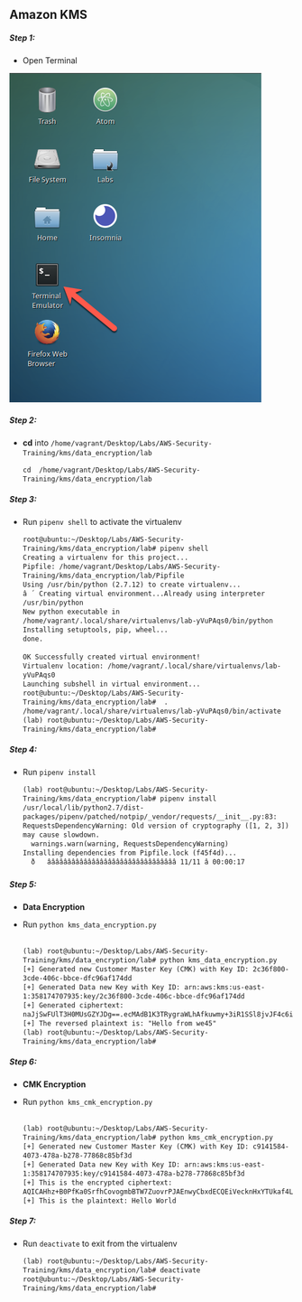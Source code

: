 ## Amazon KMS

>


##### Step 1:

* Open Terminal

![](img/terminal.png)

##### Step 2:

*  **cd** into  `/home/vagrant/Desktop/Labs/AWS-Security-Training/kms/data_encryption/lab`

    ```commandline
    cd  /home/vagrant/Desktop/Labs/AWS-Security-Training/kms/data_encryption/lab
    ```

##### Step 3:

* Run `pipenv shell` to activate the virtualenv
    
    ```commmandline
    root@ubuntu:~/Desktop/Labs/AWS-Security-Training/kms/data_encryption/lab# pipenv shell
    Creating a virtualenv for this project...
    Pipfile: /home/vagrant/Desktop/Labs/AWS-Security-Training/kms/data_encryption/lab/Pipfile
    Using /usr/bin/python (2.7.12) to create virtualenv...
    â ´ Creating virtual environment...Already using interpreter /usr/bin/python
    New python executable in /home/vagrant/.local/share/virtualenvs/lab-yVuPAqs0/bin/python
    Installing setuptools, pip, wheel...
    done.
    
    OK Successfully created virtual environment! 
    Virtualenv location: /home/vagrant/.local/share/virtualenvs/lab-yVuPAqs0
    Launching subshell in virtual environment...
    root@ubuntu:~/Desktop/Labs/AWS-Security-Training/kms/data_encryption/lab#  . /home/vagrant/.local/share/virtualenvs/lab-yVuPAqs0/bin/activate
    (lab) root@ubuntu:~/Desktop/Labs/AWS-Security-Training/kms/data_encryption/lab#
    ```

##### Step 4:

* Run `pipenv install`

    ```commandline
    (lab) root@ubuntu:~/Desktop/Labs/AWS-Security-Training/kms/data_encryption/lab# pipenv install
    /usr/local/lib/python2.7/dist-packages/pipenv/patched/notpip/_vendor/requests/__init__.py:83: RequestsDependencyWarning: Old version of cryptography ([1, 2, 3]) may cause slowdown.
      warnings.warn(warning, RequestsDependencyWarning)
    Installing dependencies from Pipfile.lock (f45f4d)...
      ð   ââââââââââââââââââââââââââââââââ 11/11 â 00:00:17
    
    ``` 

##### Step 5:

* **Data Encryption**

* Run `python kms_data_encryption.py`

    ````commandline
    
    (lab) root@ubuntu:~/Desktop/Labs/AWS-Security-Training/kms/data_encryption/lab# python kms_data_encryption.py 
    [+] Generated new Customer Master Key (CMK) with Key ID: 2c36f800-3cde-406c-bbce-dfc96af174dd
    [+] Generated Data new Key with Key ID: arn:aws:kms:us-east-1:358174707935:key/2c36f800-3cde-406c-bbce-dfc96af174dd
    [+] Generated ciphertext: naJjSwFUlT3H0MUsGZYJDg==.ecMAdB1K3TRygraWLhAfkuwmy+3iR1SSl8jvJF4c6iQ=
    [+] The reversed plaintext is: "Hello from we45"
    (lab) root@ubuntu:~/Desktop/Labs/AWS-Security-Training/kms/data_encryption/lab# 
    
    ````


##### Step 6:

* **CMK Encryption**

* Run `python kms_cmk_encryption.py`
    
    ````commandline
    
    (lab) root@ubuntu:~/Desktop/Labs/AWS-Security-Training/kms/data_encryption/lab# python kms_cmk_encryption.py 
    [+] Generated new Customer Master Key (CMK) with Key ID: c9141584-4073-478a-b278-77868c85bf3d
    [+] Generated Data new Key with Key ID: arn:aws:kms:us-east-1:358174707935:key/c9141584-4073-478a-b278-77868c85bf3d
    [+] This is the encrypted ciphertext: AQICAHhz+B0PfKa0SrfhCovogmbBTW7ZuovrPJAEnwyCbxdECQEiVecknHxYTUkaf4L/EfPlAAAAaTBnBgkqhkiG9w0BBwagWjBYAgEAMFMGCSqGSIb3DQEHATAeBglghkgBZQMEAS4wEQQM7TneJdYhWbtSBpf0AgEQgCYU+YL7YOzyMkpXHfU/z94IjI9gJHHHsv2Jji0P4lFBJJC3TFFt0Q==
    [+] This is the plaintext: Hello World
    ````


##### Step 7:

* Run `deactivate` to exit from the virtualenv
    
    ```commandline
    (lab) root@ubuntu:~/Desktop/Labs/AWS-Security-Training/kms/data_encryption/lab# deactivate
    root@ubuntu:~/Desktop/Labs/AWS-Security-Training/kms/data_encryption/lab#
    ```
